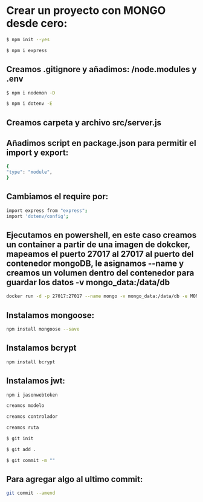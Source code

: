 # Crear un proyecto con MONGO desde cero:

```sh
$ npm init --yes
```

```sh
$ npm i express
```
## Creamos .gitignore y añadimos: /node.modules y .env

```sh
$ npm i nodemon -D
```

```sh
$ npm i dotenv -E
``` 

## Creamos carpeta y archivo src/server.js
## Añadimos script en package.json para permitir el import y export:

```sh
{
"type": "module",
}
```
## Cambiamos el require por:

```sh 
import express from "express";
import 'dotenv/config';
```
## Ejecutamos en powershell, en este caso creamos un container a partir de una imagen de dokcker, mapeamos el puerto 27017 al 27017 al puerto del contenedor mongoDB, le asignamos --name y creamos un volumen dentro del contenedor para guardar los datos -v mongo_data:/data/db
```sh 
docker run -d -p 27017:27017 --name mongo -v mongo_data:/data/db -e MONGO_INITDB_ROOT_USERNAME=root -e MONGO_INITDB_ROOT_PASSWORD=root mongo:latest
``` 
## Instalamos mongoose:
```sh 
npm install mongoose --save
```
## Instalamos bcrypt
```sh
npm install bcrypt
```
## Instalamos jwt:
```sh
npm i jasonwebtoken
```
```sh
creamos modelo
```

```sh
creamos controlador
```

```sh
creamos ruta
```

```sh 
$ git init
```

```sh
$ git add .
```

```sh
$ git commit -m ""
```
## Para agregar algo al ultimo commit:
```sh
git commit --amend  
```
